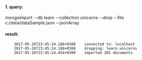  #### 1. query:
 mongoimport --db learn --collection unicorns --drop --file c:/data/dataSample.json --jsonArray
 #### result:
	 	2017-05-26T23:45:24.186+0300    connected to: localhost
		2017-05-26T23:45:24.188+0300    dropping: learn.unicorns
		2017-05-26T23:45:24.454+0300    imported 201 documents
